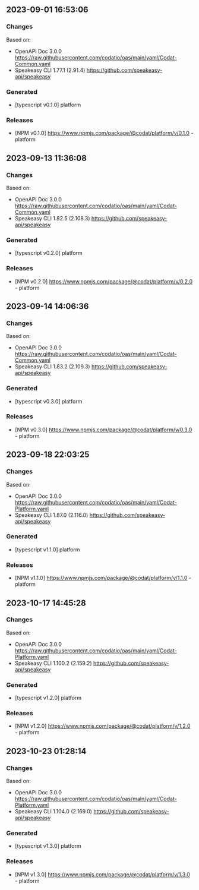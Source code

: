 

## 2023-09-01 16:53:06
### Changes
Based on:
- OpenAPI Doc 3.0.0 https://raw.githubusercontent.com/codatio/oas/main/yaml/Codat-Common.yaml
- Speakeasy CLI 1.77.1 (2.91.4) https://github.com/speakeasy-api/speakeasy
### Generated
- [typescript v0.1.0] platform
### Releases
- [NPM v0.1.0] https://www.npmjs.com/package/@codat/platform/v/0.1.0 - platform

## 2023-09-13 11:36:08
### Changes
Based on:
- OpenAPI Doc 3.0.0 https://raw.githubusercontent.com/codatio/oas/main/yaml/Codat-Common.yaml
- Speakeasy CLI 1.82.5 (2.108.3) https://github.com/speakeasy-api/speakeasy
### Generated
- [typescript v0.2.0] platform
### Releases
- [NPM v0.2.0] https://www.npmjs.com/package/@codat/platform/v/0.2.0 - platform

## 2023-09-14 14:06:36
### Changes
Based on:
- OpenAPI Doc 3.0.0 https://raw.githubusercontent.com/codatio/oas/main/yaml/Codat-Common.yaml
- Speakeasy CLI 1.83.2 (2.109.3) https://github.com/speakeasy-api/speakeasy
### Generated
- [typescript v0.3.0] platform
### Releases
- [NPM v0.3.0] https://www.npmjs.com/package/@codat/platform/v/0.3.0 - platform

## 2023-09-18 22:03:25
### Changes
Based on:
- OpenAPI Doc 3.0.0 https://raw.githubusercontent.com/codatio/oas/main/yaml/Codat-Platform.yaml
- Speakeasy CLI 1.87.0 (2.116.0) https://github.com/speakeasy-api/speakeasy
### Generated
- [typescript v1.1.0] platform
### Releases
- [NPM v1.1.0] https://www.npmjs.com/package/@codat/platform/v/1.1.0 - platform

## 2023-10-17 14:45:28
### Changes
Based on:
- OpenAPI Doc 3.0.0 https://raw.githubusercontent.com/codatio/oas/main/yaml/Codat-Platform.yaml
- Speakeasy CLI 1.100.2 (2.159.2) https://github.com/speakeasy-api/speakeasy
### Generated
- [typescript v1.2.0] platform
### Releases
- [NPM v1.2.0] https://www.npmjs.com/package/@codat/platform/v/1.2.0 - platform

## 2023-10-23 01:28:14
### Changes
Based on:
- OpenAPI Doc 3.0.0 https://raw.githubusercontent.com/codatio/oas/main/yaml/Codat-Platform.yaml
- Speakeasy CLI 1.104.0 (2.169.0) https://github.com/speakeasy-api/speakeasy
### Generated
- [typescript v1.3.0] platform
### Releases
- [NPM v1.3.0] https://www.npmjs.com/package/@codat/platform/v/1.3.0 - platform